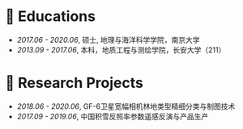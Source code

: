 
# 📖 Educations
- *2017.06 - 2020.06*, 硕士, 地理与海洋科学学院，南京大学
- *2013.09 - 2017.06*, 本科，地质工程与测绘学院，长安大学（211）

# 💬 Research Projects
- *2018.06 - 2020.06*, GF-6卫星宽幅相机林地类型精细分类与制图技术
- *2017.09 - 2019.06*, 中国积雪反照率参数遥感反演与产品生产
